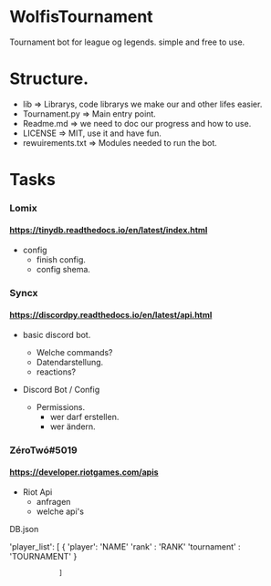 # WolfisTournament
Tournament bot for league og legends. simple  and free to use.

# Structure.
- lib => Librarys, code librarys we make our and other lifes easier.
- Tournament.py => Main entry point.
- Readme.md => we need to doc our progress and how to use.
- LICENSE => MIT, use it and have fun.
- rewuirements.txt => Modules needed to run the bot.




# Tasks

### Lomix
#### https://tinydb.readthedocs.io/en/latest/index.html
- config
    - finish config.
    - config shema.

### Syncx
#### https://discordpy.readthedocs.io/en/latest/api.html
- basic discord bot.
    - Welche commands?
    - Datendarstellung.
    - reactions?


- Discord Bot / Config
    - Permissions.
        - wer darf erstellen.
        - wer ändern.

### ZéroTwó#5019
#### https://developer.riotgames.com/apis 
- Riot Api
    - anfragen
    - welche api's




DB.json

'player_list':   [
                    {
                        'player': 'NAME'
                        'rank'  : 'RANK'
                        'tournament' : 'TOURNAMENT' 
                    }

                ]